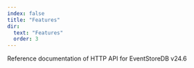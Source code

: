 ```yaml
---
index: false
title: "Features"
dir:
  text: "Features"
  order: 3
---
```


Reference documentation of HTTP API for EventStoreDB v24.6

<Catalog/>